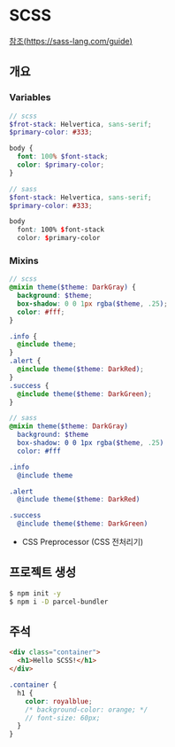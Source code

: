 # SCSS
[참조(https://sass-lang.com/guide)](https://sass-lang.com/guide)

## 개요
### Variables
```scss
// scss
$frot-stack: Helvertica, sans-serif;
$primary-color: #333;

body {
  font: 100% $font-stack;
  color: $primary-color;
}

// sass
$font-stack: Helvertica, sans-serif;
$primary-color: #333;

body
  font: 100% $font-stack
  color: $primary-color
```
### Mixins
```scss
// scss
@mixin theme($theme: DarkGray) {
  background: $theme;
  box-shadow: 0 0 1px rgba($theme, .25);
  color: #fff;
}

.info {
  @include theme;
}
.alert {
  @include theme($theme: DarkRed);
}
.success {
  @include theme($theme: DarkGreen);
}

// sass
@mixin theme($theme: DarkGray)
  background: $theme
  box-shadow: 0 0 1px rgba($theme, .25)
  color: #fff

.info
  @include theme

.alert
  @include theme($theme: DarkRed)

.success
  @include theme($theme: DarkGreen)
```
- CSS Preprocessor (CSS 전처리기)

## 프로젝트 생성
```bash
$ npm init -y
$ npm i -D parcel-bundler
```

## 주석
```html
<div class="container">
  <h1>Hello SCSS!</h1>
</div>
```
```scss
.container {
  h1 {
    color: royalblue;
    /* background-color: orange; */
    // font-size: 60px;
  }
}
```